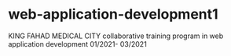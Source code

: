 # web-application-development1
KING FAHAD MEDICAL CITY collaborative training program in web application development 01/2021- 03/2021
